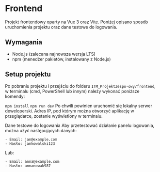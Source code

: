 # Frontend

Projekt frontendowy oparty na Vue 3 oraz Vite. Poniżej opisano sposób uruchomienia projektu oraz dane testowe do logowania.

## Wymagania

- Node.js (zalecana najnowsza wersja LTS)
- npm (menedżer pakietów, instalowany z Node.js)

## Setup projektu

Po pobraniu projektu i przejściu do folderu `ITM_ProjektZespo-owy/frontend`, w terminalu (cmd, PowerShell lub innym) należy wykonać poniższe komendy:


`npm install`
`npm run dev`
Po chwili powinien uruchomić się lokalny serwer deweloperski. Adres IP, pod którym można otworzyć aplikację w przeglądarce, zostanie wyświetlony w terminalu.

Dane testowe do logowania
Aby przetestować działanie panelu logowania, można użyć następujących danych:

    - Email: jan@example.com
    - Hasło: jankowalski123
Lub:

    - Email: anna@example.com
    - Hasło: annanowak987
